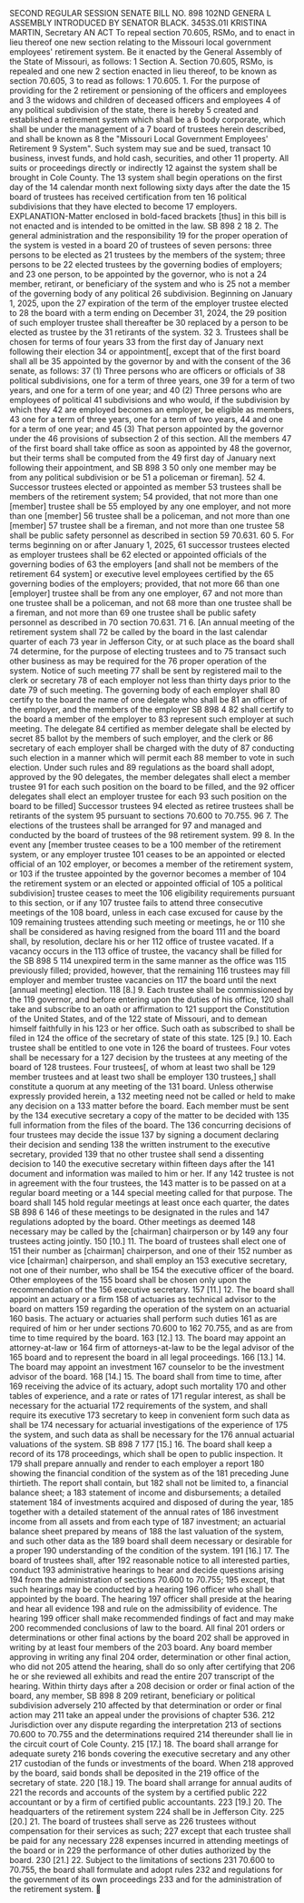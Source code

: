 SECOND REGULAR SESSION
SENATE BILL NO. 898
102ND GENERA L ASSEMBLY
INTRODUCED BY SENATOR BLACK.
3453S.01I KRISTINA MARTIN, Secretary
AN ACT
To repeal section 70.605, RSMo, and to enact in lieu thereof one new section relating to the
Missouri local government employees' retirement system.
Be it enacted by the General Assembly of the State of Missouri, as follows:
1 Section A. Section 70.605, RSMo, is repealed and one new
2 section enacted in lieu thereof, to be known as section 70.605,
3 to read as follows:
1 70.605. 1. For the purpose of providing for the
2 retirement or pensioning of the officers and employees and
3 the widows and children of deceased officers and employees
4 of any political subdivision of the state, there is hereby
5 created and established a retirement system which shall be a
6 body corporate, which shall be under the management of a
7 board of trustees herein described, and shall be known as
8 the "Missouri Local Government Employees' Retirement
9 System". Such system may sue and be sued, transact
10 business, invest funds, and hold cash, securities, and other
11 property. All suits or proceedings directly or indirectly
12 against the system shall be brought in Cole County. The
13 system shall begin operations on the first day of the
14 calendar month next following sixty days after the date the
15 board of trustees has received certification from ten
16 political subdivisions that they have elected to become
17 employers.
EXPLANATION-Matter enclosed in bold-faced brackets [thus] in this bill is not enacted
and is intended to be omitted in the law.
SB 898 2
18 2. The general administration and the responsibility
19 for the proper operation of the system is vested in a board
20 of trustees of seven persons: three persons to be elected as
21 trustees by the members of the system; three persons to be
22 elected trustees by the governing bodies of employers; and
23 one person, to be appointed by the governor, who is not a
24 member, retirant, or beneficiary of the system and who is
25 not a member of the governing body of any political
26 subdivision. Beginning on January 1, 2025, upon the
27 expiration of the term of the employer trustee elected to
28 the board with a term ending on December 31, 2024, the
29 position of such employer trustee shall thereafter be
30 replaced by a person to be elected as trustee by the
31 retirants of the system.
32 3. Trustees shall be chosen for terms of four years
33 from the first day of January next following their election
34 or appointment[, except that of the first board shall all be
35 appointed by the governor by and with the consent of the
36 senate, as follows:
37 (1) Three persons who are officers or officials of
38 political subdivisions, one for a term of three years, one
39 for a term of two years, and one for a term of one year; and
40 (2) Three persons who are employees of political
41 subdivisions and who would, if the subdivision by which they
42 are employed becomes an employer, be eligible as members,
43 one for a term of three years, one for a term of two years,
44 and one for a term of one year; and
45 (3) That person appointed by the governor under the
46 provisions of subsection 2 of this section. All the members
47 of the first board shall take office as soon as appointed by
48 the governor, but their terms shall be computed from the
49 first day of January next following their appointment, and
SB 898 3
50 only one member may be from any political subdivision or be
51 a policeman or fireman].
52 4. Successor trustees elected or appointed as member
53 trustees shall be members of the retirement system;
54 provided, that not more than one [member] trustee shall be
55 employed by any one employer, and not more than one [member]
56 trustee shall be a policeman, and not more than one [member]
57 trustee shall be a fireman, and not more than one trustee
58 shall be public safety personnel as described in section
59 70.631.
60 5. For terms beginning on or after January 1, 2025,
61 successor trustees elected as employer trustees shall be
62 elected or appointed officials of the governing bodies of
63 the employers [and shall not be members of the retirement
64 system] or executive level employees certified by the
65 governing bodies of the employers; provided, that not more
66 than one [employer] trustee shall be from any one employer,
67 and not more than one trustee shall be a policeman, and not
68 more than one trustee shall be a fireman, and not more than
69 one trustee shall be public safety personnel as described in
70 section 70.631.
71 6. [An annual meeting of the retirement system shall
72 be called by the board in the last calendar quarter of each
73 year in Jefferson City, or at such place as the board shall
74 determine, for the purpose of electing trustees and to
75 transact such other business as may be required for the
76 proper operation of the system. Notice of such meeting
77 shall be sent by registered mail to the clerk or secretary
78 of each employer not less than thirty days prior to the date
79 of such meeting. The governing body of each employer shall
80 certify to the board the name of one delegate who shall be
81 an officer of the employer, and the members of the employer
SB 898 4
82 shall certify to the board a member of the employer to
83 represent such employer at such meeting. The delegate
84 certified as member delegate shall be elected by secret
85 ballot by the members of such employer, and the clerk or
86 secretary of each employer shall be charged with the duty of
87 conducting such election in a manner which will permit each
88 member to vote in such election. Under such rules and
89 regulations as the board shall adopt, approved by the
90 delegates, the member delegates shall elect a member trustee
91 for each such position on the board to be filled, and the
92 officer delegates shall elect an employer trustee for each
93 such position on the board to be filled] Successor trustees
94 elected as retiree trustees shall be retirants of the system
95 pursuant to sections 70.600 to 70.755.
96 7. The elections of the trustees shall be arranged for
97 and managed and conducted by the board of trustees of the
98 retirement system.
99 8. In the event any [member trustee ceases to be a
100 member of the retirement system, or any employer trustee
101 ceases to be an appointed or elected official of an
102 employer, or becomes a member of the retirement system, or
103 if the trustee appointed by the governor becomes a member of
104 the retirement system or an elected or appointed official of
105 a political subdivision] trustee ceases to meet the
106 eligibility requirements pursuant to this section, or if any
107 trustee fails to attend three consecutive meetings of the
108 board, unless in each case excused for cause by the
109 remaining trustees attending such meeting or meetings, he or
110 she shall be considered as having resigned from the board
111 and the board shall, by resolution, declare his or her
112 office of trustee vacated. If a vacancy occurs in the
113 office of trustee, the vacancy shall be filled for the
SB 898 5
114 unexpired term in the same manner as the office was
115 previously filled; provided, however, that the remaining
116 trustees may fill employer and member trustee vacancies on
117 the board until the next [annual meeting] election.
118 [8.] 9. Each trustee shall be commissioned by the
119 governor, and before entering upon the duties of his office,
120 shall take and subscribe to an oath or affirmation to
121 support the Constitution of the United States, and of the
122 state of Missouri, and to demean himself faithfully in his
123 or her office. Such oath as subscribed to shall be filed in
124 the office of the secretary of state of this state.
125 [9.] 10. Each trustee shall be entitled to one vote in
126 the board of trustees. Four votes shall be necessary for a
127 decision by the trustees at any meeting of the board of
128 trustees. Four trustees[, of whom at least two shall be
129 member trustees and at least two shall be employer
130 trustees,] shall constitute a quorum at any meeting of the
131 board. Unless otherwise expressly provided herein, a
132 meeting need not be called or held to make any decision on a
133 matter before the board. Each member must be sent by the
134 executive secretary a copy of the matter to be decided with
135 full information from the files of the board. The
136 concurring decisions of four trustees may decide the issue
137 by signing a document declaring their decision and sending
138 the written instrument to the executive secretary, provided
139 that no other trustee shall send a dissenting decision to
140 the executive secretary within fifteen days after the
141 document and information was mailed to him or her. If any
142 trustee is not in agreement with the four trustees, the
143 matter is to be passed on at a regular board meeting or a
144 special meeting called for that purpose. The board shall
145 hold regular meetings at least once each quarter, the dates
SB 898 6
146 of these meetings to be designated in the rules and
147 regulations adopted by the board. Other meetings as deemed
148 necessary may be called by the [chairman] chairperson or by
149 any four trustees acting jointly.
150 [10.] 11. The board of trustees shall elect one of
151 their number as [chairman] chairperson, and one of their
152 number as vice [chairman] chairperson, and shall employ an
153 executive secretary, not one of their number, who shall be
154 the executive officer of the board. Other employees of the
155 board shall be chosen only upon the recommendation of the
156 executive secretary.
157 [11.] 12. The board shall appoint an actuary or a firm
158 of actuaries as technical advisor to the board on matters
159 regarding the operation of the system on an actuarial
160 basis. The actuary or actuaries shall perform such duties
161 as are required of him or her under sections 70.600 to
162 70.755, and as are from time to time required by the board.
163 [12.] 13. The board may appoint an attorney-at-law or
164 firm of attorneys-at-law to be the legal advisor of the
165 board and to represent the board in all legal proceedings.
166 [13.] 14. The board may appoint an investment
167 counselor to be the investment advisor of the board.
168 [14.] 15. The board shall from time to time, after
169 receiving the advice of its actuary, adopt such mortality
170 and other tables of experience, and a rate or rates of
171 regular interest, as shall be necessary for the actuarial
172 requirements of the system, and shall require its executive
173 secretary to keep in convenient form such data as shall be
174 necessary for actuarial investigations of the experience of
175 the system, and such data as shall be necessary for the
176 annual actuarial valuations of the system.
SB 898 7
177 [15.] 16. The board shall keep a record of its
178 proceedings, which shall be open to public inspection. It
179 shall prepare annually and render to each employer a report
180 showing the financial condition of the system as of the
181 preceding June thirtieth. The report shall contain, but
182 shall not be limited to, a financial balance sheet; a
183 statement of income and disbursements; a detailed statement
184 of investments acquired and disposed of during the year,
185 together with a detailed statement of the annual rates of
186 investment income from all assets and from each type of
187 investment; an actuarial balance sheet prepared by means of
188 the last valuation of the system, and such other data as the
189 board shall deem necessary or desirable for a proper
190 understanding of the condition of the system.
191 [16.] 17. The board of trustees shall, after
192 reasonable notice to all interested parties, conduct
193 administrative hearings to hear and decide questions arising
194 from the administration of sections 70.600 to 70.755;
195 except, that such hearings may be conducted by a hearing
196 officer who shall be appointed by the board. The hearing
197 officer shall preside at the hearing and hear all evidence
198 and rule on the admissibility of evidence. The hearing
199 officer shall make recommended findings of fact and may make
200 recommended conclusions of law to the board. All final
201 orders or determinations or other final actions by the board
202 shall be approved in writing by at least four members of the
203 board. Any board member approving in writing any final
204 order, determination or other final action, who did not
205 attend the hearing, shall do so only after certifying that
206 he or she reviewed all exhibits and read the entire
207 transcript of the hearing. Within thirty days after a
208 decision or order or final action of the board, any member,
SB 898 8
209 retirant, beneficiary or political subdivision adversely
210 affected by that determination or order or final action may
211 take an appeal under the provisions of chapter 536.
212 Jurisdiction over any dispute regarding the interpretation
213 of sections 70.600 to 70.755 and the determinations required
214 thereunder shall lie in the circuit court of Cole County.
215 [17.] 18. The board shall arrange for adequate surety
216 bonds covering the executive secretary and any other
217 custodian of the funds or investments of the board. When
218 approved by the board, said bonds shall be deposited in the
219 office of the secretary of state.
220 [18.] 19. The board shall arrange for annual audits of
221 the records and accounts of the system by a certified public
222 accountant or by a firm of certified public accountants.
223 [19.] 20. The headquarters of the retirement system
224 shall be in Jefferson City.
225 [20.] 21. The board of trustees shall serve as
226 trustees without compensation for their services as such;
227 except that each trustee shall be paid for any necessary
228 expenses incurred in attending meetings of the board or in
229 the performance of other duties authorized by the board.
230 [21.] 22. Subject to the limitations of sections
231 70.600 to 70.755, the board shall formulate and adopt rules
232 and regulations for the government of its own proceedings
233 and for the administration of the retirement system.

